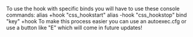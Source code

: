 To use the hook with specific binds you will have to use these console commands:
alias +hook "css_hookstart"
alias -hook "css_hookstop"
bind "key" +hook
To make this process easier you can use an autoexec.cfg or use a button like "E" which will come in future updates!
